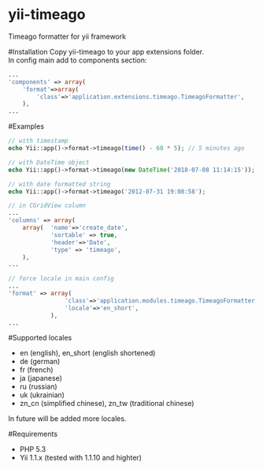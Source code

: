 yii-timeago
===========

Timeago formatter for yii framework

#Installation
Copy yii-timeago to your app extensions folder.  
In config main add to components section:  
```php
...
'components' => array(
	'format'=>array(
		'class'=>'application.extensions.timeago.TimeagoFormatter',
    ),
...
```

#Examples
```php
// with timestamp
echo Yii::app()->format->timeago(time() - 60 * 5); // 5 minutes ago

// with DateTime object 
echo Yii::app()->format->timeago(new DateTime('2018-07-08 11:14:15'));

// with date formatted string
echo Yii::app()->format->timeago('2012-07-31 19:08:58');

// in CGridView column
...
'columns' => array(
	array(  'name'=>'create_date',
            'sortable' => true,
            'header'=>'Date',
            'type' => 'timeago',
    ),
...

// force locale in main config
...
'format' => array(
				'class'=>'application.modules.timeago.TimeagoFormatter',
            	'locale'=>'en_short',
        	),
...
```

#Supported locales
* en (english), en_short (english shortened)
* de (german)
* fr (french)
* ja (japanese)
* ru (russian)
* uk (ukrainian)
* zn_cn (simplified chinese), zn_tw (traditional chinese)  

In future will be added more locales.  

#Requirements
* PHP 5.3
* Yii 1.1.x (tested with 1.1.10 and highter)
